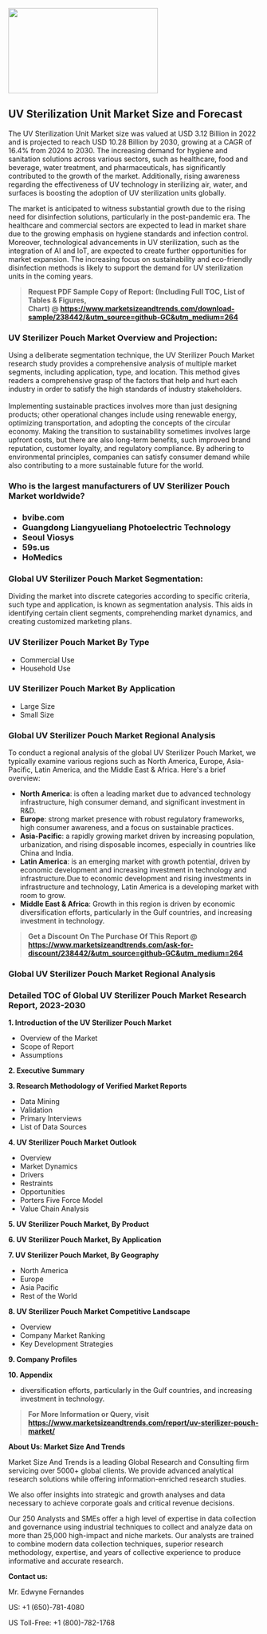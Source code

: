 <p><img class="alignnone size-medium wp-image-20088" src="https://ffe5etoiles.com/wp-content/uploads/2024/12/MST1-300x171.png" alt="" width="300" height="171" /></p><h2>UV Sterilization Unit Market Size and Forecast</h2><p>The UV Sterilization Unit Market size was valued at USD 3.12 Billion in 2022 and is projected to reach USD 10.28 Billion by 2030, growing at a CAGR of 16.4% from 2024 to 2030. The increasing demand for hygiene and sanitation solutions across various sectors, such as healthcare, food and beverage, water treatment, and pharmaceuticals, has significantly contributed to the growth of the market. Additionally, rising awareness regarding the effectiveness of UV technology in sterilizing air, water, and surfaces is boosting the adoption of UV sterilization units globally.</p><p>The market is anticipated to witness substantial growth due to the rising need for disinfection solutions, particularly in the post-pandemic era. The healthcare and commercial sectors are expected to lead in market share due to the growing emphasis on hygiene standards and infection control. Moreover, technological advancements in UV sterilization, such as the integration of AI and IoT, are expected to create further opportunities for market expansion. The increasing focus on sustainability and eco-friendly disinfection methods is likely to support the demand for UV sterilization units in the coming years.</p></p><blockquote id="" class=""><strong>Request PDF Sample Copy of Report: (Including Full TOC, List of Tables &amp; Figures, Chart)&nbsp;@&nbsp;<strong><a href="https://www.marketsizeandtrends.com/download-sample/238442/&utm_source=github-GC&utm_medium=264" target="_blank">https://www.marketsizeandtrends.com/download-sample/238442/&utm_source=github-GC&utm_medium=264</a></strong></strong></blockquote><h3 id="" class="">UV Sterilizer Pouch Market&nbsp;Overview and Projection:</h3><p id="" class="">Using a deliberate segmentation technique, the UV Sterilizer Pouch Market research study provides a comprehensive analysis of multiple market segments, including application, type, and location. This method gives readers a comprehensive grasp of the factors that help and hurt each industry in order to satisfy the high standards of industry stakeholders. <br /> <br />Implementing sustainable practices involves more than just designing products; other operational changes include using renewable energy, optimizing transportation, and adopting the concepts of the circular economy. Making the transition to sustainability sometimes involves large upfront costs, but there are also long-term benefits, such improved brand reputation, customer loyalty, and regulatory compliance. By adhering to environmental principles, companies can satisfy consumer demand while also contributing to a more sustainable future for the world.</p><h3 id="" class="">Who is the largest manufacturers of&nbsp;UV Sterilizer Pouch Market worldwide?</h3><h3 class=""><p><ul><li>bvibe.com </li><li> Guangdong Liangyueliang Photoelectric Technology </li><li> Seoul Viosys </li><li> 59s.us </li><li> HoMedics</li></ul></p></h3><h3 id="" class="">Global&nbsp;UV Sterilizer Pouch Market Segmentation:</h3><p id="" class="">Dividing the market into discrete categories according to specific criteria, such type and application, is known as segmentation analysis. This aids in identifying certain client segments, comprehending market dynamics, and creating customized marketing plans.</p><h3 id="" class="">UV Sterilizer Pouch Market&nbsp;By Type</h3><p><p><ul><li>Commercial Use</li><li> Household Use</p></li></ul></p></p><h3 id="" class="">UV Sterilizer Pouch Market&nbsp;By Application</h3><p class=""><p><ul><li>Large Size</li><li> Small Size</li></ul></p></p><h3 id="" class="">Global UV Sterilizer Pouch Market Regional Analysis</h3><p id="" class="">To conduct a regional analysis of the global UV Sterilizer Pouch Market, we typically examine various regions such as North America, Europe, Asia-Pacific, Latin America, and the Middle East &amp; Africa. Here's a brief overview:</p><ul><li><strong>North America</strong>: is often a leading market due to advanced technology infrastructure, high consumer demand, and significant investment in R&amp;D.</li><li><strong>Europe</strong>: strong market presence with robust regulatory frameworks, high consumer awareness, and a focus on sustainable practices.</li><li><strong>Asia-Pacific</strong>: a rapidly growing market driven by increasing population, urbanization, and rising disposable incomes, especially in countries like China and India.</li><li><strong>Latin America</strong>: is an emerging market with growth potential, driven by economic development and increasing investment in technology and infrastructure.Due to economic development and rising investments in infrastructure and technology, Latin America is a developing market with room to grow.</li><li><strong>Middle East &amp; Africa</strong>: Growth in this region is driven by economic diversification efforts, particularly in the Gulf countries, and increasing investment in technology.</li></ul><blockquote id="" class=""><strong>Get a Discount On The Purchase Of This Report @ <strong><a href="https://www.marketsizeandtrends.com/ask-for-discount/238442/&utm_source=github-GC&utm_medium=264" target="_blank">https://www.marketsizeandtrends.com/ask-for-discount/238442/&utm_source=github-GC&utm_medium=264</a></strong></strong></blockquote><h3 id="" class="">Global UV Sterilizer Pouch Market Regional Analysis</h3><h3 id="" class="">Detailed TOC of Global UV Sterilizer Pouch Market Research Report, 2023-2030</h3><p id="" class=""><strong>1. Introduction of the UV Sterilizer Pouch Market</strong></p><ul><li>Overview of the Market</li><li>Scope of Report</li><li>Assumptions</li></ul><p id="" class=""><strong>2. Executive Summary</strong></p><p id="" class=""><strong>3. Research Methodology of Verified Market Reports</strong></p><ul><li>Data Mining</li><li>Validation</li><li>Primary Interviews</li><li>List of Data Sources</li></ul><p id="" class=""><strong>4. UV Sterilizer Pouch Market Outlook</strong></p><ul><li>Overview</li><li>Market Dynamics</li><li>Drivers</li><li>Restraints</li><li>Opportunities</li><li>Porters Five Force Model</li><li>Value Chain Analysis</li></ul><p id="" class=""><strong>5. UV Sterilizer Pouch Market, By Product</strong></p><p id="" class=""><strong>6. UV Sterilizer Pouch Market, By Application</strong></p><p id="" class=""><strong>7. UV Sterilizer Pouch Market, By Geography</strong></p><ul><li>North America</li><li>Europe</li><li>Asia Pacific</li><li>Rest of the World</li></ul><p id="" class=""><strong>8. UV Sterilizer Pouch Market Competitive Landscape</strong></p><ul><li>Overview</li><li>Company Market Ranking</li><li>Key Development Strategies</li></ul><p id="" class=""><strong>9. Company Profiles</strong></p><p id="" class=""><strong>10. Appendix</strong></p><ul><li>diversification efforts, particularly in the Gulf countries, and increasing investment in technology.</li></ul><blockquote id="" class=""><strong>For More Information or Query, visit <strong><strong><a href="https://www.marketsizeandtrends.com/report/uv-sterilizer-pouch-market/" target="_blank">https://www.marketsizeandtrends.com/report/uv-sterilizer-pouch-market/</a></strong></strong></strong></blockquote><p id="" class=""><strong>About Us: Market Size And Trends</strong></p><p id="" class="">Market Size And Trends is a leading Global Research and Consulting firm servicing over 5000+ global clients. We provide advanced analytical research solutions while offering information-enriched research studies.</p><p id="" class="">We also offer insights into strategic and growth analyses and data necessary to achieve corporate goals and critical revenue decisions.</p><p id="" class="">Our 250 Analysts and SMEs offer a high level of expertise in data collection and governance using industrial techniques to collect and analyze data on more than 25,000 high-impact and niche markets. Our analysts are trained to combine modern data collection techniques, superior research methodology, expertise, and years of collective experience to produce informative and accurate research.</p><p id="" class=""><strong>Contact us:</strong></p><p id="" class="">Mr. Edwyne Fernandes</p><p id="" class="">US: +1 (650)-781-4080</p><p id="" class="">US Toll-Free: +1 (800)-782-1768</p>
